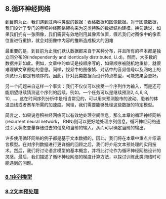 ## 8.循环神经网络
到目前为止，我们遇到过两种类型的数据：表格数据和图像数据。对于图像数据，我们设计了专门的卷积神经网络架构来为这类特殊的数据结构建模。换句话说，如果我们拥有一张图像，我们需要有效地利用其像素位置，假若我们对图像中的像素位置进行重排，就会对图像中内容的推断造成极大的困难

最重要的是，到目前为止我们默认数据都来自于某种分布，并且所有的样本都是独立同分布的(independently and identically distributed, i.i.d)。然而，大多数的数据并非如此。例如，文章中的单词是按顺序写的，如果顺序被随机地重排，就很难理解文章原始的意思。同样，视频中的图像帧、对话中的音频信号以及网站上的浏览行为都是有顺序的。因此，针对此类数据而设计特点模型，可能效果会更好。

另一个问题来自这样一个事实：我们不仅仅可以接受一个序列作为输入，而是还可能期望继续猜测这个序列的后续。例如，一个任务可以是继续预测$2, 4, 6, 8, 10, ...$。这在时间序列分析中是相当常见的，可以用来预测股市的波动、患者的体温曲线或者赛车所需的加速度。同理，我们需要能够处理这些数据的特定模型。

简言之，如果说卷积神经网络可以有效地处理空间信息，那么本章的循环神经网络(recurrent neural network， RNN)则可以更好地处理序列信息。循环神经网络通过引入状态变量存储过去的信息和当前的输入，从而可以确定当前的输出。

许多使用循环网络的例子都是基于文本数据的，因此，我们将在本章中重点介绍语言模型。在对序列数据进行更详细的回顾之后，我们将介绍文本预处理的实用技术。然后，我们将讨论语言模型的基本概念，并将此讨论作为循环神经网络设计的灵感。最后，我们描述了循环神经网络的梯度计算方法，以探讨训练此类网络时可能遇到的问题。


### [8.1序列模型](./8_1.ipynb)
### [8.2文本预处理]()